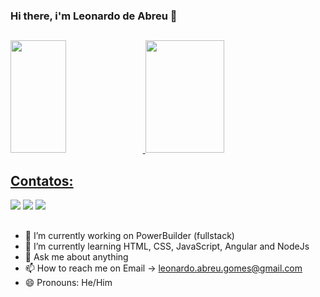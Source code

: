 ### Hi there, i'm Leonardo de Abreu 👋
##

<div>
<a href="https://github.com/seu-usuário-aqui">
<img width="42%" height="180em" src="https://github-readme-stats.vercel.app/api/top-langs/?username=labreu22&layout=compact&langs_count=7&theme=dracula"/>
<img width="50%" height="180em" src="https://github-readme-stats.vercel.app/api?username=labreu22&show_icons=true&theme=dracula&include_all_commits=true&count_private=true"/>
</div>

## Contatos:
<div>
<a href="https://www.linkedin.com/in/seu-usuário-linkedln-aqui" target="_blank"><img src="https://img.shields.io/badge/-LinkedIn-%230077B5?style=for-the-badge&logo=linkedin&logoColor=white" target="_blank"></a> 
<a href = "mailto:contato@seu-usuário-aqui"><img src="https://img.shields.io/badge/Gmail-D14836?style=for-the-badge&logo=gmail&logoColor=white" target="_blank"></a>
<a href="https://instagram.com/leonardo.abreu.gomes" target="_blank"><img src="https://img.shields.io/badge/-Instagram-%23E4405F?style=for-the-badge&logo=instagram&logoColor=white" target="_blank"></a>
</div>

##
- 🔭 I’m currently working on PowerBuilder (fullstack)
- 🌱 I’m currently learning HTML, CSS, JavaScript, Angular and NodeJs
- 💬 Ask me about anything
- 📫 How to reach me on Email -> leonardo.abreu.gomes@gmail.com
- 😄 Pronouns: He/Him


